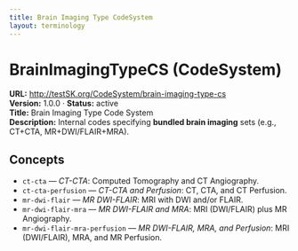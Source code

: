 ```yaml
---
title: Brain Imaging Type CodeSystem
layout: terminology
---
```


# BrainImagingTypeCS (CodeSystem)

**URL:** http://testSK.org/CodeSystem/brain-imaging-type-cs  
**Version:** 1.0.0 · **Status:** active  
**Title:** Brain Imaging Type Code System  
**Description:** Internal codes specifying **bundled brain imaging** sets (e.g., CT+CTA, MR+DWI/FLAIR+MRA).

## Concepts
- `ct-cta` — *CT-CTA*: Computed Tomography and CT Angiography.  
- `ct-cta-perfusion` — *CT-CTA and Perfusion*: CT, CTA, and CT Perfusion.  
- `mr-dwi-flair` — *MR DWI-FLAIR*: MRI with DWI and/or FLAIR.  
- `mr-dwi-flair-mra` — *MR DWI-FLAIR and MRA*: MRI (DWI/FLAIR) plus MR Angiography.  
- `mr-dwi-flair-mra-perfusion` — *MR DWI-FLAIR, MRA, and Perfusion*: MRI (DWI/FLAIR), MRA, and MR Perfusion.
